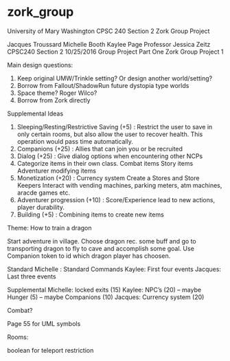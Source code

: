 # zork_group
University of Mary Washington CPSC 240 Section 2 Zork Group Project

Jacques Troussard
Michelle Booth
Kaylee Page
Professor Jessica Zeitz
CPSC240 Section 2
10/25/2016
Group Project Part One
Zork Group Project 1



Main design questions:
1. Keep original UMW/Trinkle setting? Or design another world/setting?
1. Borrow from Fallout/ShadowRun future dystopia type worlds
2. Space theme? Roger Wilco?
3. Borrow from Zork directly

Supplemental Ideas
1) Sleeping/Resting/Restrictive Saving (+5) : Restrict the user to save in only certain rooms, but also allow the user to recover health. This operation would pass time automatically.
2) Companions (+25) : Allies that can join you or be recruited
3) Dialog (+25) : Give dialog options when encountering other NCPs
4) Categorize items in their own class.
Combat items
Story items
Adventurer modifying items
5) Monetization (+20) : Currency system
Create a Stores and Store Keepers
Interact with vending machines, parking meters, atm machines, aracde games etc.
6) Adventurer progression (+10) : Score/Experience lead to new actions, player durability.
7) Building (+5) : Combining items to create new items 


Theme: How to train a dragon

Start adventure in village. Choose dragon rec. some buff and go to transporting dragon to fly to cave and accomplish some goal. Use Companion token to id which dragon player has choosen.

Standard
Michelle : Standard Commands
Kaylee: First four events
Jacques: Last three events

Supplemental
Michelle: locked exits (15) 
Kaylee: NPC’s (20) – maybe Hunger (5) – maybe Companions (10)
Jacques: Currency system (20)

Combat? 

Page 55 for UML symbols

Rooms:

boolean for teleport restriction
